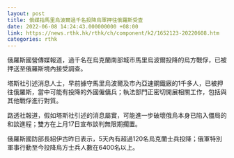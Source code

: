 ```yaml
---
layout: post
title: 俄媒指馬里烏波爾過千名投降烏軍押往俄羅斯受查
date: 2022-06-08 14:24:43.000000000 +08:00
link: https://news.rthk.hk/rthk/ch/component/k2/1652123-20220608.htm
categories: rthk
---
```


俄羅斯國營傳媒報道，過千名在烏克蘭南部城市馬里烏波爾投降的烏方戰俘，已被押送至俄羅斯境內接受調查。

塔斯社引述消息人士，早前據守馬里烏波爾及市內亞速鋼鐵廠的1千多人，已被押往俄羅斯，當中可能有投降的外國僱傭兵；執法部門正密切開展相關工作，包括與其他戰俘進行對質。

路透社報道，假如塔斯社引述的消息屬實，可能進一步破壞俄烏本身已陷入僵局的和談進程；雙方在上月17日宣布談判無限期擱置。

俄羅斯國防部長紹伊古昨日表示，5天內有超過120名烏克蘭士兵投降；俄軍特別軍事行動至今投降烏方士兵人數在6400名以上。
